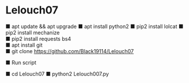 # Lelouch07
■ apt update && apt upgrade
■ apt install python2 
■ pip2 install lolcat 
■ pip2 install mechanize  
■ pip2 install requests bs4  
■ apt install git  
■ git clone https://github.com/Black19114/Lelouch07

■ Run script

■ cd Lelouch07 
■ python2 Lelouch007.py
